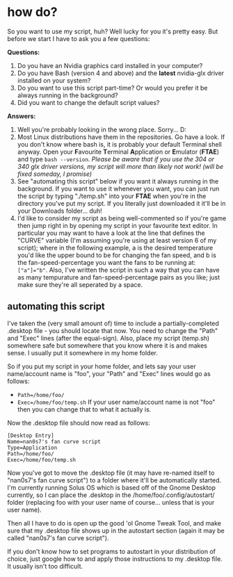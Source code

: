 # how do?

So you want to use my script, huh? Well lucky for you it's pretty easy. But before we start I have to ask you a few questions:

**Questions:**
1. Do you have an Nvidia graphics card installed in your computer?
2. Do you have Bash (version 4 and above) and the **latest** nvidia-glx driver installed on your system?
3. Do you want to use this script part-time? Or would you prefer it be always running in the background?
4. Did you want to change the default script values?

**Answers:**
1. Well you're probably looking in the wrong place. Sorry... D:
2. Most Linux distributions have them in the repositories. Go have a look. If you don't know where bash is, it is probably your default Terminal shell anyway. Open your **F**avourite **T**erminal **A**pplication or **E**mulator (**FTAE**) and type `bash --version`. _Please be aware that if you use the 304 or 340 glx driver versions, my script will more than likely not work! (will be fixed someday, I promise)_
3. See "automating this script" below if you want it always running in the background. If you want to use it whenever you want, you can just run the script by typing "./temp.sh" into your **FTAE** when you're in the directory you've put my script. If you literally just downloaded it it'll be in your Downloads folder... duh!
4. I'd like to consider my script as being well-commented so if you're game then jump right in by opening my script in your favourite text editor. In particular you may want to have a look at the line that defines the "CURVE" variable (I'm assuming you're using at least version 6 of my script); where in the following example, a is the desired temperature you'd like the upper bound to be for changing the fan speed, and b is the fan-speed-percentage you want the fans to be running at: `["a"]="b"`. Also, I've written the script in such a way that you can have as many tempurature and fan-speed-percentage pairs as you like; just make sure they're all seperated by a space.

## automating this script
I've taken the (very small amount of) time to include a partially-completed .desktop file - you should locate that now. You need to change the "Path" and "Exec" lines (after the equal-sign). Also, place my script (temp.sh) somewhere safe but somewhere that you know where it is and makes sense. I usually put it somewhere in my home folder.

So if you put my script in your home folder, and lets say your user name/account name is "foo", your "Path" and "Exec" lines would go as follows:
- `Path=/home/foo/`
- `Exec=/home/foo/temp.sh`
If your user name/account name is not "foo" then you can change that to what it actually is.

Now the .desktop file should now read as follows:
```
[Desktop Entry]
Name=nan0s7's fan curve script
Type=Application
Path=/home/foo/
Exec=/home/foo/temp.sh
```

Now you've got to move the .desktop file (it may have re-named itself to "nan0s7's fan curve script") to a folder where it'll be automatically started. I'm currently running Solus OS which is based off of the Gnome Desktop currently, so I can place the .desktop in the /home/foo/.config/autostart/ folder (replacing foo with your user name of course... unless that is your user name). 

Then all I have to do is open up the good 'ol Gnome Tweak Tool, and make sure that my .desktop file shows up in the autostart section (again it may be called "nan0s7's fan curve script"). 

If you don't know how to set programs to autostart in your distribution of choice, just google how to and apply those instructions to my .desktop file. It usually isn't too difficult.
